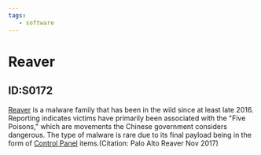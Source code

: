 ```yaml
---
tags:
   - software
---
```

# Reaver
## ID:S0172
[Reaver](software/S0172) is a malware family that has been in the wild since at least late 2016. Reporting indicates victims have primarily been associated with the "Five Poisons," which are movements the Chinese government considers dangerous. The type of malware is rare due to its final payload being in the form of [Control Panel](techniques/T1218/002) items.(Citation: Palo Alto Reaver Nov 2017)
